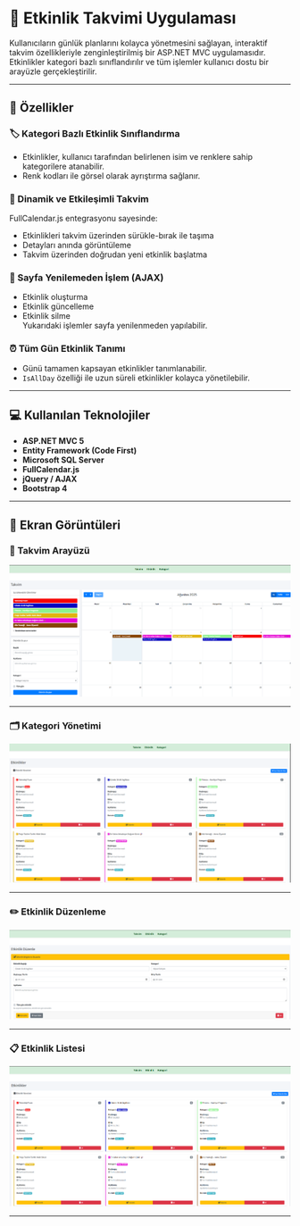 # 📅 Etkinlik Takvimi Uygulaması

Kullanıcıların günlük planlarını kolayca yönetmesini sağlayan, interaktif takvim özellikleriyle zenginleştirilmiş bir ASP.NET MVC uygulamasıdır. Etkinlikler kategori bazlı sınıflandırılır ve tüm işlemler kullanıcı dostu bir arayüzle gerçekleştirilir.

---

## 🚀 Özellikler

### 🏷️ Kategori Bazlı Etkinlik Sınıflandırma
- Etkinlikler, kullanıcı tarafından belirlenen isim ve renklere sahip kategorilere atanabilir.  
- Renk kodları ile görsel olarak ayrıştırma sağlanır.

### 📆 Dinamik ve Etkileşimli Takvim
FullCalendar.js entegrasyonu sayesinde:
- Etkinlikleri takvim üzerinden sürükle-bırak ile taşıma
- Detayları anında görüntüleme
- Takvim üzerinden doğrudan yeni etkinlik başlatma

### 🔄 Sayfa Yenilemeden İşlem (AJAX)
- Etkinlik oluşturma  
- Etkinlik güncelleme  
- Etkinlik silme  
Yukarıdaki işlemler sayfa yenilenmeden yapılabilir.

### ⏰ Tüm Gün Etkinlik Tanımı
- Günü tamamen kapsayan etkinlikler tanımlanabilir.  
- `IsAllDay` özelliği ile uzun süreli etkinlikler kolayca yönetilebilir.

---

## 💻 Kullanılan Teknolojiler

- **ASP.NET MVC 5**  
- **Entity Framework (Code First)**  
- **Microsoft SQL Server**  
- **FullCalendar.js**  
- **jQuery / AJAX**  
- **Bootstrap 4**

---

## 📸 Ekran Görüntüleri

### 📅 Takvim Arayüzü  
![Calendar Create](Images/CalendarCreate.png)

---

### 🗂️ Kategori Yönetimi  
![Category List](Images/CategoryList.png)

---

### ✏️ Etkinlik Düzenleme  
![Event Edit](Images/EventEdit.png)

---

### 📋 Etkinlik Listesi  
![Event List](Images/EventList.png)

---
